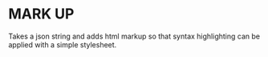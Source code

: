 MARK UP
=======

Takes a json string and adds html markup so that syntax highlighting
can be applied with a simple stylesheet.

